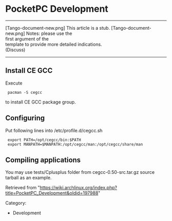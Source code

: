 PocketPC Development
====================

  ------------------------ ------------------------ ------------------------
  [Tango-document-new.png] This article is a stub.  [Tango-document-new.png]
                           Notes: please use the    
                           first argument of the    
                           template to provide more 
                           detailed indications.    
                           (Discuss)                
  ------------------------ ------------------------ ------------------------

Install CE GCC
--------------

Execute

     pacman -S cegcc

to install CE GCC package group.

Configuring
-----------

Put following lines into /etc/profile.d/cegcc.sh

     export PATH=/opt/cegcc/bin:$PATH
     export MANPATH=$MANPATH:/opt/cegcc/man:/opt/cegcc/share/man

Compiling applications
----------------------

You may use tests/Cplusplus folder from cegcc-0.50-src.tar.gz source
tarball as an example.

Retrieved from
"https://wiki.archlinux.org/index.php?title=PocketPC_Development&oldid=197988"

Category:

-   Development
